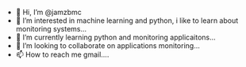 - 👋 Hi, I’m @jamzbmc
- 👀 I’m interested in machine learning and python, i like to learn about monitoring systems...
- 🌱 I’m currently learning python and monitoring applicaitons...
- 💞️ I’m looking to collaborate on applications monitoring...
- 📫 How to reach me gmail....

<!---
jamzbmc/jamzbmc is a ✨ special ✨ repository because its `README.md` (this file) appears on your GitHub profile.
You can click the Preview link to take a look at your changes.
--->
